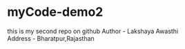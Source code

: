 # myCode-demo2
this is my second repo on github
Author - Lakshaya Awasthi 
<br>
Address - Bharatpur,Rajasthan
